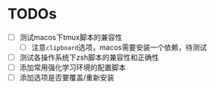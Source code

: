# TODOs
+ [ ] 测试macos下tmux脚本的兼容性
  + [ ] 注意`clipboard`选项，macos需要安装一个依赖，待测试
+ [ ] 测试各操作系统下zsh脚本的兼容性和正确性
+ [ ] 添加常用强化学习环境的配置脚本
+ [ ] 添加选项是否要覆盖/重新安装
